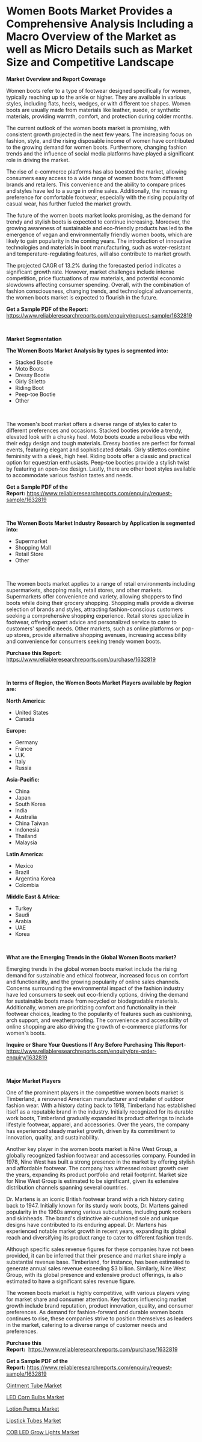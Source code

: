 <p><h1>Women Boots Market Provides a Comprehensive Analysis Including a Macro Overview of the Market as well as Micro Details such as Market Size and Competitive Landscape</h1></p><p><strong>Market Overview and Report Coverage</strong></p>
<p><p>Women boots refer to a type of footwear designed specifically for women, typically reaching up to the ankle or higher. They are available in various styles, including flats, heels, wedges, or with different toe shapes. Women boots are usually made from materials like leather, suede, or synthetic materials, providing warmth, comfort, and protection during colder months.</p><p>The current outlook of the women boots market is promising, with consistent growth projected in the next few years. The increasing focus on fashion, style, and the rising disposable income of women have contributed to the growing demand for women boots. Furthermore, changing fashion trends and the influence of social media platforms have played a significant role in driving the market.</p><p>The rise of e-commerce platforms has also boosted the market, allowing consumers easy access to a wide range of women boots from different brands and retailers. This convenience and the ability to compare prices and styles have led to a surge in online sales. Additionally, the increasing preference for comfortable footwear, especially with the rising popularity of casual wear, has further fueled the market growth.</p><p>The future of the women boots market looks promising, as the demand for trendy and stylish boots is expected to continue increasing. Moreover, the growing awareness of sustainable and eco-friendly products has led to the emergence of vegan and environmentally friendly women boots, which are likely to gain popularity in the coming years. The introduction of innovative technologies and materials in boot manufacturing, such as water-resistant and temperature-regulating features, will also contribute to market growth.</p><p>The projected CAGR of 13.2% during the forecasted period indicates a significant growth rate. However, market challenges include intense competition, price fluctuations of raw materials, and potential economic slowdowns affecting consumer spending. Overall, with the combination of fashion consciousness, changing trends, and technological advancements, the women boots market is expected to flourish in the future.</p></p>
<p><strong>Get a Sample PDF of the Report:</strong> <a href="https://www.reliableresearchreports.com/enquiry/request-sample/1632819">https://www.reliableresearchreports.com/enquiry/request-sample/1632819</a></p>
<p>&nbsp;</p>
<p><strong>Market Segmentation</strong></p>
<p><strong>The Women Boots Market Analysis by types is segmented into:</strong></p>
<p><ul><li>Stacked Bootie</li><li>Moto Boots</li><li>Dressy Bootie</li><li>Girly Stiletto</li><li>Riding Boot</li><li>Peep-toe Bootie</li><li>Other</li></ul></p>
<p>&nbsp;</p>
<p><p>The women's boot market offers a diverse range of styles to cater to different preferences and occasions. Stacked booties provide a trendy, elevated look with a chunky heel. Moto boots exude a rebellious vibe with their edgy design and tough materials. Dressy booties are perfect for formal events, featuring elegant and sophisticated details. Girly stilettos combine femininity with a sleek, high heel. Riding boots offer a classic and practical option for equestrian enthusiasts. Peep-toe booties provide a stylish twist by featuring an open-toe design. Lastly, there are other boot styles available to accommodate various fashion tastes and needs.</p></p>
<p><strong>Get a Sample PDF of the Report:</strong>&nbsp;<a href="https://www.reliableresearchreports.com/enquiry/request-sample/1632819">https://www.reliableresearchreports.com/enquiry/request-sample/1632819</a></p>
<p>&nbsp;</p>
<p><strong>The Women Boots Market Industry Research by Application is segmented into:</strong></p>
<p><ul><li>Supermarket</li><li>Shopping Mall</li><li>Retail Store</li><li>Other</li></ul></p>
<p>&nbsp;</p>
<p><p>The women boots market applies to a range of retail environments including supermarkets, shopping malls, retail stores, and other markets. Supermarkets offer convenience and variety, allowing shoppers to find boots while doing their grocery shopping. Shopping malls provide a diverse selection of brands and styles, attracting fashion-conscious customers seeking a comprehensive shopping experience. Retail stores specialize in footwear, offering expert advice and personalized service to cater to customers' specific needs. Other markets, such as online platforms or pop-up stores, provide alternative shopping avenues, increasing accessibility and convenience for consumers seeking trendy women boots.</p></p>
<p><strong>Purchase this Report:</strong>&nbsp; <a href="https://www.reliableresearchreports.com/purchase/1632819">https://www.reliableresearchreports.com/purchase/1632819</a></p>
<p>&nbsp;</p>
<p><strong>In terms of Region, the Women Boots Market Players available by Region are:</strong></p>
<p>
    <p> <strong> North America: </strong>
        <ul>
            <li>United States</li>
            <li>Canada</li>
        </ul>
        </p> 
    <p> <strong> Europe: </strong>
        <ul>
            <li>Germany</li>
            <li>France</li>
            <li>U.K.</li>
            <li>Italy</li>
            <li>Russia</li>
        </ul>
        </p> 
    <p> <strong> Asia-Pacific: </strong>
        <ul>
            <li>China</li>
            <li>Japan</li>
            <li>South Korea</li>
            <li>India</li>
            <li>Australia</li>
            <li>China Taiwan</li>
            <li>Indonesia</li>
            <li>Thailand</li>
            <li>Malaysia</li>
        </ul>
        </p> 
    <p> <strong> Latin America: </strong>
        <ul>
            <li>Mexico</li>
            <li>Brazil</li>
            <li>Argentina Korea</li>
            <li>Colombia</li>
        </ul>
        </p> 
    <p> <strong> Middle East & Africa: </strong>
        <ul>
            <li>Turkey</li>
            <li>Saudi</li>
            <li>Arabia</li>
            <li>UAE</li>
            <li>Korea</li>
        </ul>
    </p>
    </p>
<p>&nbsp;</p>
<p><strong>What are the Emerging Trends in the Global Women Boots market?</strong></p>
<p><p>Emerging trends in the global women boots market include the rising demand for sustainable and ethical footwear, increased focus on comfort and functionality, and the growing popularity of online sales channels. Concerns surrounding the environmental impact of the fashion industry have led consumers to seek out eco-friendly options, driving the demand for sustainable boots made from recycled or biodegradable materials. Additionally, women are prioritizing comfort and functionality in their footwear choices, leading to the popularity of features such as cushioning, arch support, and weatherproofing. The convenience and accessibility of online shopping are also driving the growth of e-commerce platforms for women's boots.</p></p>
<p><strong>Inquire or Share Your Questions If Any Before Purchasing This Report</strong>- <a href="https://www.reliableresearchreports.com/enquiry/pre-order-enquiry/1632819">https://www.reliableresearchreports.com/enquiry/pre-order-enquiry/1632819</a></p>
<p>&nbsp;</p>
<p><strong>Major Market Players</strong></p>
<p><p>One of the prominent players in the competitive women boots market is Timberland, a renowned American manufacturer and retailer of outdoor fashion wear. With a history dating back to 1918, Timberland has established itself as a reputable brand in the industry. Initially recognized for its durable work boots, Timberland gradually expanded its product offerings to include lifestyle footwear, apparel, and accessories. Over the years, the company has experienced steady market growth, driven by its commitment to innovation, quality, and sustainability.</p><p>Another key player in the women boots market is Nine West Group, a globally recognized fashion footwear and accessories company. Founded in 1978, Nine West has built a strong presence in the market by offering stylish and affordable footwear. The company has witnessed robust growth over the years, expanding its product portfolio and retail footprint. Market size for Nine West Group is estimated to be significant, given its extensive distribution channels spanning several countries.</p><p>Dr. Martens is an iconic British footwear brand with a rich history dating back to 1947. Initially known for its sturdy work boots, Dr. Martens gained popularity in the 1960s among various subcultures, including punk rockers and skinheads. The brand's distinctive air-cushioned sole and unique designs have contributed to its enduring appeal. Dr. Martens has experienced notable market growth in recent years, expanding its global reach and diversifying its product range to cater to different fashion trends.</p><p>Although specific sales revenue figures for these companies have not been provided, it can be inferred that their presence and market share imply a substantial revenue base. Timberland, for instance, has been estimated to generate annual sales revenue exceeding $3 billion. Similarly, Nine West Group, with its global presence and extensive product offerings, is also estimated to have a significant sales revenue figure.</p><p>The women boots market is highly competitive, with various players vying for market share and consumer attention. Key factors influencing market growth include brand reputation, product innovation, quality, and consumer preferences. As demand for fashion-forward and durable women boots continues to rise, these companies strive to position themselves as leaders in the market, catering to a diverse range of customer needs and preferences.</p></p>
<p><strong>Purchase this Report:</strong>&nbsp;&nbsp;<a href="https://www.reliableresearchreports.com/purchase/1632819">https://www.reliableresearchreports.com/purchase/1632819</a></p>
<p></p>
<p><strong>Get a Sample PDF of the Report:</strong>&nbsp;<a href="https://www.reliableresearchreports.com/enquiry/request-sample/1632819">https://www.reliableresearchreports.com/enquiry/request-sample/1632819</a></p>
<p><p><a href="https://github.com/aasishrp01/Market-Research-Report-List-2/blob/main/ointment-tube-market.md">Ointment Tube Market</a></p><p><a href="https://github.com/aashishrp/Market-Research-Report-List-1/blob/main/led-corn-bulbs-market.md">LED Corn Bulbs Market</a></p><p><a href="https://github.com/dringals/Market-Research-Report-List-1/blob/main/lotion-pumps-market.md">Lotion Pumps Market</a></p><p><a href="https://github.com/Paul14Anderson63/Market-Research-Report-List-1/blob/main/lipstick-tubes-market.md">Lipstick Tubes Market</a></p><p><a href="https://github.com/aashishrp02/Market-Research-Report-List-1/blob/main/cob-led-grow-lights-market.md">COB LED Grow Lights Market</a></p></p>